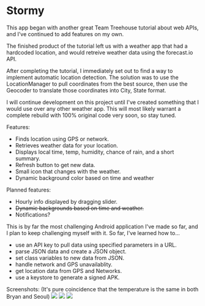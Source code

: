 # Stormy

This app began with another great Team Treehouse tutorial about web APIs, and I've continued to add features on my own.

The finished product of the tutorial left us with a weather app that had a hardcoded location, and would retreive weather data using the forecast.io API.

After completing the tutorial, I immediately set out to find a way to implement automatic location detection. The solution was to use the LocationManager to pull coordinates from the best source, then use the Geocoder to translate those coordinates into City, State format.

I will continue development on this project until I've created something that I would use over any other weather app. This will most likely warrant a complete rebuild with 100% original code very soon, so stay tuned.

Features:
* Finds location using GPS or network.
* Retrieves weather data for your location.
* Displays local time, temp, humidity, chance of rain, and a short summary.
* Refresh button to get new data.
* Small icon that changes with the weather.
* Dynamic background color based on time and weather

Planned features:
* Hourly info displayed by dragging slider.
* ~~Dynamic backgrounds based on time and weather.~~
* Notifications?

This is by far the most challenging Android application I've made so far, and I plan to keep challenging myself with it.
So far, I've learned how to...
* use an API key to pull data using specified parameters in a URL.
* parse JSON data and create a JSON object.
* set class variables to new data from JSON.
* handle network and GPS unavailablity.
* get location data from GPS and Networks.
* use a keystore to generate a signed APK.

Screenshots:
(It's pure coincidence that the temperature is the same in both Bryan and Seoul)
<img src="http://i.imgur.com/pQSe3Ko.png?1" />
<img src="http://i.imgur.com/UG0UScz.png?1" />
<img src="http://i.imgur.com/kJMZ1n4.png?1" />
